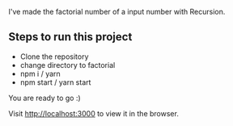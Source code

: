 I've made the factorial number of a input number with Recursion.

## Steps to run this project

- Clone the repository
- change directory to factorial
- npm i / yarn
- npm start / yarn start

You are ready to go :)

Visit [http://localhost:3000](http://localhost:3000) to view it in the browser.